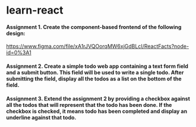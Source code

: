 # learn-react

#### Assignment 1. Create the component-based frontend of the following design:
https://www.figma.com/file/xA1rJVQOorqMW6xjGdBLcI/ReactFacts?node-id=0%3A1


#### Assignment 2. Create a simple todo web app containing a text form field and a submit button. This field will be used to write a single todo. After submitting the field, display all the todos as a list on the bottom of the field.


#### Assignment 3. Extend the assignment 2 by providing a checkbox against all the todos that will represent that the todo has been done. If the checkbox is checked, it means todo has been completed and display an underline against that todo.
